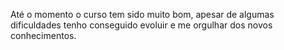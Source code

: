 Até o momento o curso tem sido muito bom, apesar de algumas dificuldades tenho conseguido evoluir e me orgulhar dos novos conhecimentos.